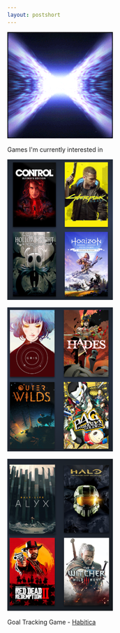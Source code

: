 ```yaml
---
layout: postshort
---
```


<a href="{{ page.url }}"> ![image](/img/unused-energy-24.gif) </a>

Games I'm currently interested in

![broken image: games 1 ](/img/games1.PNG)

![broken image: games 2 ](/img/games2.PNG)

![broken image: games 3 ](/img/games3.png)

<!-- Habitica -->

Goal Tracking Game - [Habitica](https://habitica.com/static/home)
